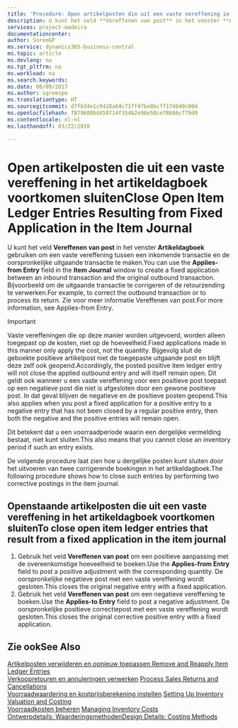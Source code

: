```yaml
---
title: 'Procedure: Open artikelposten die uit een vaste vereffening in het artikeldagboek voortkomen sluiten | Microsoft Docs'
description: U kunt het veld **Vereffenen van post** in het venster **Artikeldagboek** gebruiken om een vaste vereffening tussen een inkomende transactie en de oorspronkelijke uitgaande transactie te maken. Bijvoorbeeld om de uitgaande transactie te corrigeren of de retourzending te verwerken.
services: project-madeira
documentationcenter: 
author: SorenGP
ms.service: dynamics365-business-central
ms.topic: article
ms.devlang: na
ms.tgt_pltfrm: na
ms.workload: na
ms.search.keywords: 
ms.date: 08/09/2017
ms.author: sgroespe
ms.translationtype: HT
ms.sourcegitcommit: d7fb34e1c9428a64c71ff47be8bcff174649c00d
ms.openlocfilehash: f879688bd458714f354b2e98e58ce78686cf79d9
ms.contentlocale: nl-nl
ms.lasthandoff: 03/22/2018

---
```

# <a name="close-open-item-ledger-entries-resulting-from-fixed-application-in-the-item-journal"></a><span data-ttu-id="73c48-104">Open artikelposten die uit een vaste vereffening in het artikeldagboek voortkomen sluiten</span><span class="sxs-lookup"><span data-stu-id="73c48-104">Close Open Item Ledger Entries Resulting from Fixed Application in the Item Journal</span></span>
<span data-ttu-id="73c48-105">U kunt het veld **Vereffenen van post** in het venster **Artikeldagboek** gebruiken om een vaste vereffening tussen een inkomende transactie en de oorspronkelijke uitgaande transactie te maken.</span><span class="sxs-lookup"><span data-stu-id="73c48-105">You can use the **Applies-from Entry** field in the **Item Journal** window to create a fixed application between an inbound transaction and the original outbound transaction.</span></span> <span data-ttu-id="73c48-106">Bijvoorbeeld om de uitgaande transactie te corrigeren of de retourzending te verwerken.</span><span class="sxs-lookup"><span data-stu-id="73c48-106">For example, to correct the outbound transaction or to process its return.</span></span> <span data-ttu-id="73c48-107">Zie voor meer informatie Vereffenen van post.</span><span class="sxs-lookup"><span data-stu-id="73c48-107">For more information, see Applies-from Entry.</span></span>  

> [!IMPORTANT]  
>  <span data-ttu-id="73c48-108">Vaste vereffeningen die op deze manier worden uitgevoerd, worden alleen toegepast op de kosten, niet op de hoeveelheid.</span><span class="sxs-lookup"><span data-stu-id="73c48-108">Fixed applications made in this manner only apply the cost, not the quantity.</span></span> <span data-ttu-id="73c48-109">Bijgevolg sluit de geboekte positieve artikelpost niet de toegepaste uitgaande post en blijft deze zelf ook geopend.</span><span class="sxs-lookup"><span data-stu-id="73c48-109">Accordingly, the posted positive item ledger entry will not close the applied outbound entry and will itself remain open.</span></span> <span data-ttu-id="73c48-110">Dit geldt ook wanneer u een vaste vereffening voor een positieve post toepast op een negatieve post die niet is afgesloten door een gewone positieve post. In dat geval blijven de negatieve en de positieve posten geopend.</span><span class="sxs-lookup"><span data-stu-id="73c48-110">This also applies when you post a fixed application for a positive entry to a negative entry that has not been closed by a regular positive entry, then both the negative and the positive entries will remain open.</span></span>  
>   
>  <span data-ttu-id="73c48-111">Dit betekent dat u een voorraadperiode waarin een dergelijke vermelding bestaat, niet kunt sluiten.</span><span class="sxs-lookup"><span data-stu-id="73c48-111">This also means that you cannot close an inventory period if such an entry exists.</span></span>  

<span data-ttu-id="73c48-112">De volgende procedure laat zien hoe u dergelijke posten kunt sluiten door het uitvoeren van twee corrigerende boekingen in het artikeldagboek.</span><span class="sxs-lookup"><span data-stu-id="73c48-112">The following procedure shows how to close such entries by performing two corrective postings in the item journal.</span></span>  

## <a name="to-close-open-item-ledger-entries-that-result-from-a-fixed-application-in-the-item-journal"></a><span data-ttu-id="73c48-113">Openstaande artikelposten die uit een vaste vereffening in het artikeldagboek voortkomen sluiten</span><span class="sxs-lookup"><span data-stu-id="73c48-113">To close open item ledger entries that result from a fixed application in the item journal</span></span>  

1.  <span data-ttu-id="73c48-114">Gebruik het veld **Vereffenen van post** om een positieve aanpassing met de overeenkomstige hoeveelheid te boeken.</span><span class="sxs-lookup"><span data-stu-id="73c48-114">Use the **Applies-from Entry** field to post a positive adjustment with the corresponding quantity.</span></span> <span data-ttu-id="73c48-115">De oorspronkelijke negatieve post met een vaste vereffening wordt gesloten.</span><span class="sxs-lookup"><span data-stu-id="73c48-115">This closes the original negative entry with a fixed application.</span></span>  
2.  <span data-ttu-id="73c48-116">Gebruik het veld **Vereffenen van post** om een negatieve vereffening te boeken.</span><span class="sxs-lookup"><span data-stu-id="73c48-116">Use the **Applies-to Entry** field to post a negative adjustment.</span></span> <span data-ttu-id="73c48-117">De oorspronkelijke positieve correctiepost met een vaste vereffening wordt gesloten.</span><span class="sxs-lookup"><span data-stu-id="73c48-117">This closes the original corrective positive entry with a fixed application.</span></span>  

## <a name="see-also"></a><span data-ttu-id="73c48-118">Zie ook</span><span class="sxs-lookup"><span data-stu-id="73c48-118">See Also</span></span>  
[<span data-ttu-id="73c48-119">Artikelposten verwijderen en opnieuw toepassen</span><span class="sxs-lookup"><span data-stu-id="73c48-119"> Remove and Reapply Item Ledger Entries</span></span>](finance-how-to-remove-and-reapply-item-entries.md)  
 <span data-ttu-id="73c48-120">[Verkoopretouren en annuleringen verwerken](sales-how-process-sales-returns-cancellations.md) </span><span class="sxs-lookup"><span data-stu-id="73c48-120">[Process Sales Returns and Cancellations](sales-how-process-sales-returns-cancellations.md) </span></span>  
 <span data-ttu-id="73c48-121">[Voorraadwaardering en kostprijsberekening instellen](finance-set-up-inventory-valuation-and-costing.md) </span><span class="sxs-lookup"><span data-stu-id="73c48-121">[Setting Up Inventory Valuation and Costing](finance-set-up-inventory-valuation-and-costing.md) </span></span>  
 <span data-ttu-id="73c48-122">[Voorraadkosten beheren](finance-manage-inventory-costs.md) </span><span class="sxs-lookup"><span data-stu-id="73c48-122">[Managing Inventory Costs](finance-manage-inventory-costs.md) </span></span>  
 [<span data-ttu-id="73c48-123">Ontwerpdetails: Waarderingsmethoden</span><span class="sxs-lookup"><span data-stu-id="73c48-123">Design Details: Costing Methods</span></span>](design-details-costing-methods.md)

